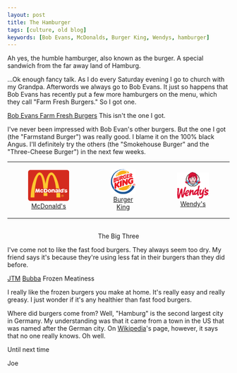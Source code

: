 ```yaml
---
layout: post
title: The Hamburger
tags: [culture, old blog]
keywords: [Bob Evans, McDonalds, Burger King, Wendys, hamburger]
---
```


Ah yes, the humble hamburger, also known as the burger. A special sandwich from the far away land of Hamburg.

...Ok enough fancy talk. As I do every Saturday evening I go to church with my Grandpa. Afterwords we always go to Bob Evans. It just so happens that Bob Evans has recently put a few more hamburgers on the menu, which they call "Farm Fresh Burgers." So I got one.


[Bob Evans Farm Fresh Burgers](http://bobevans.com/menu/Big_Farm_Burgers.aspx)
This isn't the one I got.

I've never been impressed with Bob Evan's other burgers. But the one I got (the "Farmstand Burger") was really good. I blame it on the 100% black Angus. I'll definitely try the others (the "Smokehouse Burger" and the "Three-Cheese Burger") in the next few weeks.

<div style="text-align: center;">
  <table style="border: none;">
    <tr><td>
      <figure>
        <img src="/images/burgers/McDonalds.gif" alt="McDonald's" />
        <figcaption ><a href="http://www.mcdonalds.com">McDonald's</a></figcaption>
      </figure>
    </td><td>
      <figure>
        <img src="/images/burgers/BurgerKing.gif" alt="Burger King" />
        <figcaption><a href="http://www.bk.com">Burger King</a></figcaption>
      </figure>
    </td><td>
      <figure>
        <img src="/images/burgers/Wendys.gif" alt="Wendy's" />
        <figcaption><a href="http://www.wendys.com">Wendy's</a></figcaption>
      </figure>
    </td></tr>
  </table>
  <br />The Big Three
</div>

I've come not to like the fast food burgers. They always seem too dry. My friend says it's because they're using less fat in their burgers than they did before.

[JTM](http://www.jtmfoodgroup.com/) [Bubba](http://www.bubba-burger.com/)
Frozen Meatiness

I really like the frozen burgers you make at home. It's really easy and really greasy. I just wonder if it's any healthier than fast food burgers.

Where did burgers come from? Well, "Hamburg" is the second largest city in Germany. My understanding was that it came from a town in the US that was named after the German city. On [Wikipedia](http://en.wikipedia.org/wiki/Hamburger)'s page, however, it says that no one really knows. Oh well.

Until next time

Joe
